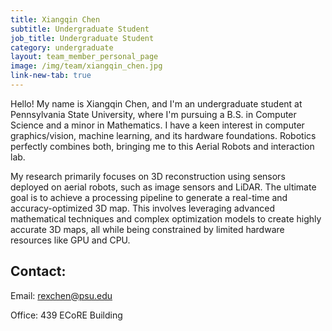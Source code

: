 ```yaml
---
title: Xiangqin Chen
subtitle: Undergraduate Student
job_title: Undergraduate Student
category: undergraduate
layout: team_member_personal_page
image: /img/team/xiangqin_chen.jpg
link-new-tab: true
---
```


Hello! My name is Xiangqin Chen, and I'm an undergraduate student at Pennsylvania State University, where I'm pursuing a B.S. in Computer Science and a minor in Mathematics. I have a keen interest in computer graphics/vision, machine learning, and its hardware foundations. Robotics perfectly combines both, bringing me to this Aerial Robots and interaction lab.

My research primarily focuses on 3D reconstruction using sensors deployed on aerial robots, such as image sensors and LiDAR. The ultimate goal is to achieve a processing pipeline to generate a real-time and accuracy-optimized 3D map. This involves leveraging advanced mathematical techniques and complex optimization models to create highly accurate 3D maps, all while being constrained by limited hardware resources like GPU and CPU.

## Contact: ##

Email: [rexchen@psu.edu](mailto:rexchen@psu.edu)

Office: 439 ECoRE Building
